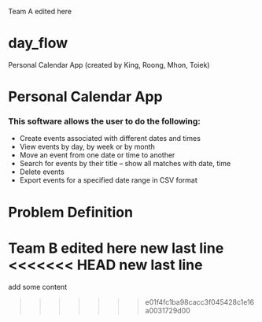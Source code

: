 Team A edited here
# day_flow
Personal Calendar App (created by King, Roong, Mhon, Toiek)

# Personal Calendar App
### This software allows the user to do the following:
* Create events associated with different dates and times
* View events by day, by week or by month
* Move an event from one date or time to another
* Search for events by their title – show all matches with date, time
* Delete events
* Export events for a specified date range in CSV format

# Problem Definition
Team B edited here
new last line
<<<<<<< HEAD
new last line
=======
add some content
>>>>>>> e01f4fc1ba98cacc3f045428c1e16a0031729d00
